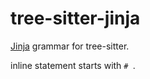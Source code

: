 # tree-sitter-jinja

[Jinja](https://jinja.palletsprojects.com/en/3.1.x/templates/) grammar for tree-sitter.

inline statement starts with `# `.
